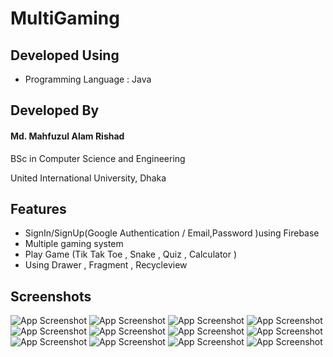 # MultiGaming
## Developed Using
- Programming Language : Java

## Developed By

#### Md. Mahfuzul Alam Rishad

BSc in Computer Science and Engineering

United International University, Dhaka


## Features

- SignIn/SignUp(Google Authentication / Email,Password )using Firebase
- Multiple gaming system
- Play Game (Tik Tak Toe , Snake , Quiz , Calculator )
- Using Drawer , Fragment , Recycleview 


## Screenshots

![App Screenshot](https://github.com/AlamRishad/MultiGaming/blob/master/ScreenShoot/Calculator.PNG?raw=true)
![App Screenshot](https://github.com/AlamRishad/MultiGaming/blob/master/ScreenShoot/emailpasslogin.PNG?raw=true)
![App Screenshot](https://github.com/AlamRishad/MultiGaming/blob/master/ScreenShoot/endquiz.PNG?raw=true)
![App Screenshot](https://github.com/AlamRishad/MultiGaming/blob/master/ScreenShoot/endtiktaktoe.PNG?raw=true)
![App Screenshot](https://github.com/AlamRishad/MultiGaming/blob/master/ScreenShoot/homepage.PNG?raw=true)
![App Screenshot](https://github.com/AlamRishad/MultiGaming/blob/master/ScreenShoot/logIn.PNG?raw=true)
![App Screenshot](https://github.com/AlamRishad/MultiGaming/blob/master/ScreenShoot/logout.PNG?raw=true)
![App Screenshot](https://github.com/AlamRishad/MultiGaming/blob/master/ScreenShoot/playTiktaktoe.PNG?raw=true)
![App Screenshot](https://github.com/AlamRishad/MultiGaming/blob/master/ScreenShoot/register.PNG?raw=true)
![App Screenshot](https://github.com/AlamRishad/MultiGaming/blob/master/ScreenShoot/registration.PNG?raw=true)
![App Screenshot](https://github.com/AlamRishad/MultiGaming/blob/master/ScreenShoot/startcalculator.PNG?raw=true)
![App Screenshot](https://github.com/AlamRishad/MultiGaming/blob/master/ScreenShoot/startquiz.PNG?raw=true)

